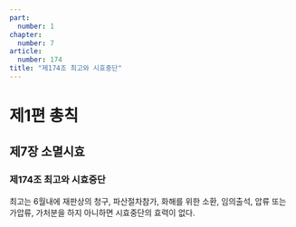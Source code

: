 ```yaml
---
part:
  number: 1
chapter:
  number: 7
article:
  number: 174
title: "제174조 최고와 시효중단"
---
```


# 제1편 총칙

## 제7장 소멸시효

### 제174조 최고와 시효중단

최고는 6월내에 재판상의 청구, 파산절차참가, 화해를 위한 소환, 임의출석, 압류 또는 가압류, 가처분을 하지 아니하면 시효중단의 효력이 없다.
